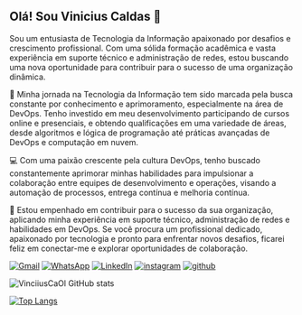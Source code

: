 ## Olá! Sou Vinicius Caldas 👋  

Sou um entusiasta de Tecnologia da Informação apaixonado por desafios e crescimento profissional. Com uma sólida formação acadêmica e vasta experiência em suporte técnico e administração de redes, estou buscando uma nova oportunidade para contribuir para o sucesso de uma organização dinâmica.

🚀 Minha jornada na Tecnologia da Informação tem sido marcada pela busca constante por conhecimento e aprimoramento, especialmente na área de DevOps. Tenho investido em meu desenvolvimento participando de cursos online e presenciais, e obtendo qualificações em uma variedade de áreas, desde algoritmos e lógica de programação até práticas avançadas de DevOps e computação em nuvem.

💻 Com uma paixão crescente pela cultura DevOps, tenho buscado constantemente aprimorar minhas habilidades para impulsionar a colaboração entre equipes de desenvolvimento e operações, visando a automação de processos, entrega contínua e melhoria contínua.

🔧 Estou empenhado em contribuir para o sucesso da sua organização, aplicando minha experiência em suporte técnico, administração de redes e habilidades em DevOps. Se você procura um profissional dedicado, apaixonado por tecnologia e pronto para enfrentar novos desafios, ficarei feliz em conectar-me e explorar oportunidades de colaboração.

[![Gmail](https://img.shields.io/badge/Gmail-D14836?style=for-the-badge&logo=gmail&logoColor=white)](mailto:viniciuscaol@gmail.com)
[![WhatsApp](https://img.shields.io/badge/WhatsApp-25D366?style=for-the-badge&logo=whatsapp&logoColor=white)](https://api.whatsapp.com/send?phone=5571992330850) 
[![LinkedIn](https://img.shields.io/badge/LinkedIn-0077B5?style=for-the-badge&logo=linkedin&logoColor=white)](https://linkedin.com/in/viniciuscaol/)
[![instagram](https://img.shields.io/badge/Instagram-E4405F?style=for-the-badge&logo=instagram&logoColor=white)](https://www.instagram.com/viniciuscaol/?theme=dark)
[![github](https://img.shields.io/badge/GitHub-100000?style=for-the-badge&logo=github&logoColor=white)](https://github.com/viniciuscaol)


![VinciiusCaOl GitHub stats](https://github-readme-stats.vercel.app/api?username=viniciuscaol&show_icons=true&theme=locale)

[![Top Langs](https://github-readme-stats.vercel.app/api/top-langs/?username=viniciuscaol&layout=pie)](https://github.com/viniciuscaol/github-readme-stats)




